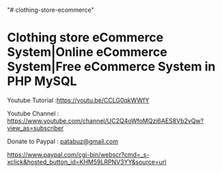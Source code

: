 "# clothing-store-ecommerce" 

Clothing store eCommerce System|Online eCommerce System|Free eCommerce System in PHP MySQL
==========================================================================================

Youtube Tutorial :https://youtu.be/CCLG0qkWWfY

Youtube Channel : https://www.youtube.com/channel/UC2Q4oWfoMQzi6AES8Vb2vQw?view_as=subscriber

Donate to Paypal : patabuz@gmail.com

https://www.paypal.com/cgi-bin/webscr?cmd=_s-xclick&hosted_button_id=KHM59LRPNV3YY&source=url

